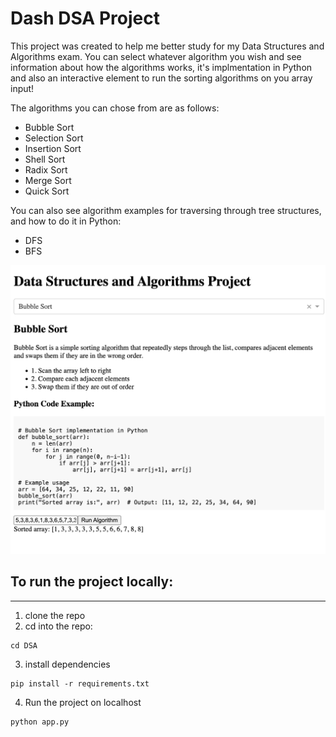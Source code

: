 # Dash DSA Project

This project was created to help me better study for my Data Structures and Algorithms exam. You can select whatever algorithm you wish and see information about how the algorithms works, it's implmentation in Python and also an interactive element to run the sorting algorithms on you array input! 

The algorithms you can chose from are as follows:
- Bubble Sort
- Selection Sort
- Insertion Sort
- Shell Sort
- Radix Sort
- Merge Sort
- Quick Sort

You can also see algorithm examples for traversing through tree structures, and how to do it in Python:

- DFS
- BFS


![Example Image](example.png)

## To run the project locally:

--------------------------------
1. clone the repo
2. cd into the repo:

```
cd DSA
```
3. install dependencies
```
pip install -r requirements.txt
```
4. Run the project on localhost
```
python app.py
```
